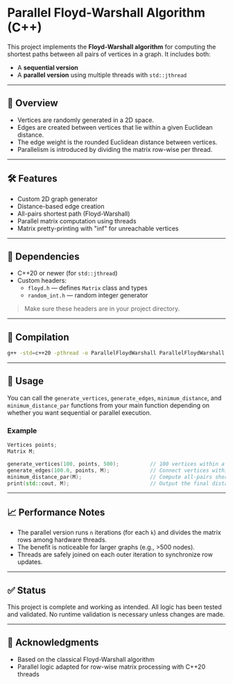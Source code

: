 # Parallel Floyd-Warshall Algorithm (C++)

This project implements the **Floyd-Warshall algorithm** for computing the shortest paths between all pairs of vertices in a graph. It includes both:

- A **sequential version**
- A **parallel version** using multiple threads with `std::jthread`

---

## 📌 Overview

- Vertices are randomly generated in a 2D space.
- Edges are created between vertices that lie within a given Euclidean distance.
- The edge weight is the rounded Euclidean distance between vertices.
- Parallelism is introduced by dividing the matrix row-wise per thread.

---

## 🛠 Features

- Custom 2D graph generator
- Distance-based edge creation
- All-pairs shortest path (Floyd-Warshall)
- Parallel matrix computation using threads
- Matrix pretty-printing with "inf" for unreachable vertices

---

## 🧱 Dependencies

- C++20 or newer (for `std::jthread`)
- Custom headers:
  - `floyd.h` — defines `Matrix` class and types
  - `random_int.h` — random integer generator

> Make sure these headers are in your project directory.

---

## 🧪 Compilation

```bash
g++ -std=c++20 -pthread -o ParallelFloydWarshall ParallelFloydWarshall.cpp
```

---

## 🚀 Usage

You can call the `generate_vertices`, `generate_edges`, `minimum_distance`, and `minimum_distance_par` functions from your main function depending on whether you want sequential or parallel execution.

### Example

```cpp
Vertices points;
Matrix M;

generate_vertices(100, points, 500);          // 100 vertices within a 500×500 grid
generate_edges(100.0, points, M);             // Connect vertices within 100 units
minimum_distance_par(M);                      // Compute all-pairs shortest paths in parallel
print(std::cout, M);                          // Output the final distance matrix
```

---

## 📈 Performance Notes

- The parallel version runs `n` iterations (for each `k`) and divides the matrix rows among hardware threads.
- The benefit is noticeable for larger graphs (e.g., >500 nodes).
- Threads are safely joined on each outer iteration to synchronize row updates.

---

## ✅ Status

This project is complete and working as intended. All logic has been tested and validated. No runtime validation is necessary unless changes are made.

---

## 🤝 Acknowledgments

- Based on the classical Floyd-Warshall algorithm
- Parallel logic adapted for row-wise matrix processing with C++20 threads
